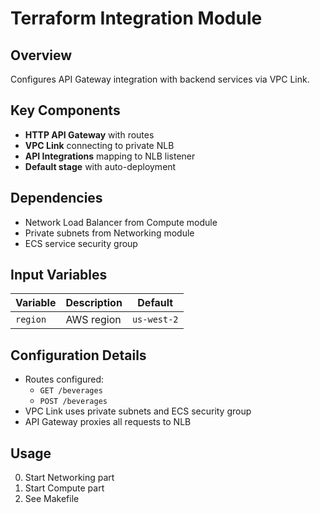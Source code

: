 # Terraform Integration Module

## Overview
Configures API Gateway integration with backend services via VPC Link.

## Key Components
- **HTTP API Gateway** with routes
- **VPC Link** connecting to private NLB
- **API Integrations** mapping to NLB listener
- **Default stage** with auto-deployment

## Dependencies
- Network Load Balancer from Compute module
- Private subnets from Networking module
- ECS service security group

## Input Variables
| Variable | Description | Default     |
|----------|-------------|-------------|
| `region` | AWS region  | `us-west-2` |

## Configuration Details
- Routes configured:
  - `GET /beverages`
  - `POST /beverages`
- VPC Link uses private subnets and ECS security group
- API Gateway proxies all requests to NLB

## Usage
0. Start Networking part
1. Start Compute part
2. See Makefile